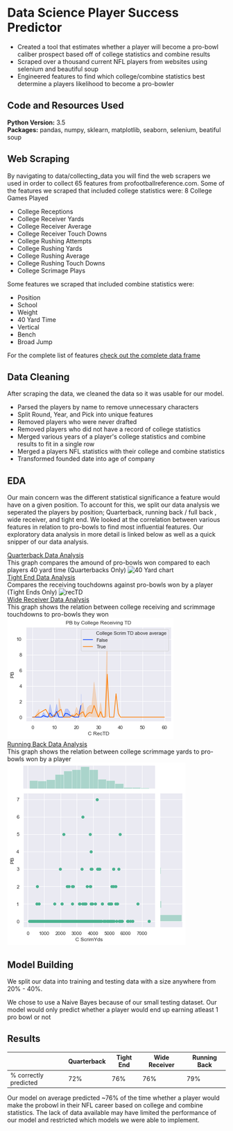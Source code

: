 # Data Science Player Success Predictor
* Created a tool that estimates whether a player will become a pro-bowl caliber prospect based off of college statistics and combine results
* Scraped over a thousand current NFL players from websites using selenium and beautiful soup
* Engineered features to find which college/combine statistics best determine a players likelihood to become a pro-bowler

## Code and Resources Used
**Python Version:** 3.5  
**Packages:** pandas, numpy, sklearn, matplotlib, seaborn, selenium, beatiful soup
## Web Scraping
By navigating to data/collecting_data you will find the web scrapers we used in order to collect 65 features from profootballreference.com. Some of the features we scraped that included college statistics were:
8 College Games Played	
* College Receptions
* College Receiver Yards	
* College Receiver Average	
* College Receiver Touch Downs	
* College Rushing Attempts	
* College Rushing Yards	
* College Rushing Average	
* College Rushing Touch Downs	
* College Scrimage Plays	

Some features we scraped that included combine statistics were:
* Position
* School	
* Weight	
* 40 Yard Time 
* Vertical	
* Bench	
* Broad Jump

For the complete list of features [check out the complete data frame](https://github.com/DataScience-Proj-MH/NFL_Success/blob/master/Data/final_df.csv)

## Data Cleaning
After scraping the data, we cleaned the data so it was usable for our model.

*	Parsed the players by name to remove unnecessary characters
*	Split Round, Year, and Pick into unique features 
*	Removed players who were never drafted
* Removed players who did not have a record of college statistics	 
*	Merged various years of a player's college statistics and combine results to fit in a single row
*	Merged a players NFL statistics with their college and combine statistics 
*	Transformed founded date into age of company 

## EDA
Our main concern was the different statistical significance a feature would have on a given position. To account for this, we split our data analysis we seperated the players by position; Quarterback, running back / full back , wide receiver, and tight end. We looked at the correlation between various features in relation to pro-bowls to find most influential features. Our exploratory data analysis in more detail is linked below as well as a quick snipper of our data analysis.

[Quarterback Data Analysis](https://github.com/HectorENevarez/Data-Science-Player-Success-Predictor/blob/master/quarterback%20analysis.ipynb) <br>
This graph compares the amound of pro-bowls won compared to each players 40 yard time (Quarterbacks Only) 
![40 Yard chart](images/40yd.png) <br>
[Tight End Data Analysis](https://github.com/HectorENevarez/Data-Science-Player-Success-Predictor/blob/master/te_analysis.ipynb) <br>
Compares the receiving touchdowns against pro-bowls won by a player (Tight Ends Only)
![recTD](images/grapph.png) <br>
[Wide Receiver Data Analysis](https://github.com/HectorENevarez/Data-Science-Player-Success-Predictor/blob/master/wide_receiver_analysis.ipynb) <br>
This graph shows the relation between college receiving and scrimmage touchdowns to pro-bowls they won
![CollegeTD](https://github.com/DataScience-Proj-MH/NFL_Success/blob/master/images/wr.png)<br>
[Running Back Data Analysis](https://github.com/DataScience-Proj-MH/NFL_Success/blob/master/fb_and_rb_analysis.ipynb) <br>
This graph shows the relation between college scrimmage yards to pro-bowls won by a player
![CScrimYds](https://github.com/DataScience-Proj-MH/NFL_Success/blob/master/images/fb_rb.png)<br>

## Model Building
We split our data into training and testing data with a size anywhere from 20% - 40%. 

We chose to use a Naive Bayes because of our small testing dataset. Our model would only predict whether a player would end up earning atleast 1 pro bowl or not

## Results
| |Quarterback|Tight End|Wide Receiver|Running Back|
|---|---|---|---|---|
| % correctly predicted|72%|76%| 76%|79%|

Our model on average predicted ~76% of the time whether a player would make the probowl in their NFL career based on college and combine statistics. The lack of data available may have limited the performance of our model and restricted which models we were able to implement.

